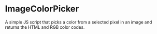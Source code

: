 # ImageColorPicker
A simple JS script that picks a color from a selected pixel in an image and returns the HTML and RGB color codes.
